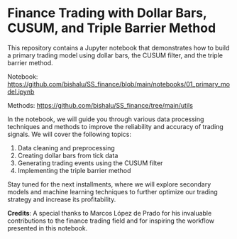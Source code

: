 # Finance Trading with Dollar Bars, CUSUM, and Triple Barrier Method

This repository contains a Jupyter notebook that demonstrates how to build a primary trading model using dollar bars, the CUSUM filter, and the triple barrier method. 

Notebook: https://github.com/bishalu/SS_finance/blob/main/notebooks/01_primary_model.ipynb

Methods: https://github.com/bishalu/SS_finance/tree/main/utils

In the notebook, we will guide you through various data processing techniques and methods to improve the reliability and accuracy of trading signals. We will cover the following topics:

1. Data cleaning and preprocessing
2. Creating dollar bars from tick data
3. Generating trading events using the CUSUM filter
4. Implementing the triple barrier method


Stay tuned for the next installments, where we will explore secondary models and machine learning techniques to further optimize our trading strategy and increase its profitability.

**Credits**: A special thanks to Marcos López de Prado for his invaluable contributions to the finance trading field and for inspiring the workflow presented in this notebook.
